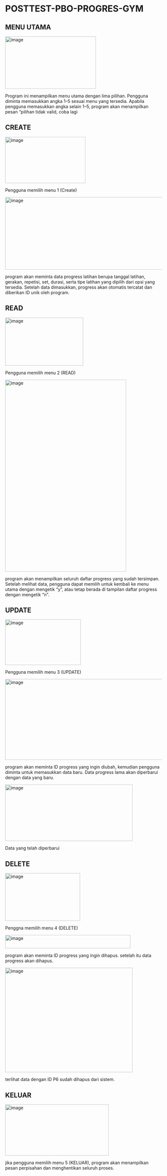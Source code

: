 # POSTTEST-PBO-PROGRES-GYM

## MENU UTAMA
<img width="292" height="168" alt="image" src="https://github.com/user-attachments/assets/183f7b8c-ea7f-44f9-a8e6-d672c8db1086" />

Program ini menampilkan menu utama dengan lima pilihan. Pengguna diminta memasukkan angka 1–5 sesuai menu yang tersedia. Apabila pengguna memasukkan angka selain 1–5, program akan menampilkan pesan “pilihan tidak valid, coba lagi


## CREATE
<img width="258" height="148" alt="image" src="https://github.com/user-attachments/assets/d1f32df6-3b8c-49c4-bf3d-51c43dc22efd" />

Pengguna memilih menu 1 (Create)

<img width="737" height="232" alt="image" src="https://github.com/user-attachments/assets/d0c35d3d-aad4-4f17-b1ce-6bf13aa53886" />

program akan meminta data progress latihan berupa tanggal latihan, gerakan, repetisi, set, durasi, serta tipe latihan yang dipilih dari opsi yang tersedia. Setelah data dimasukkan, progress akan otomatis tercatat dan diberikan ID unik oleh program.

## READ
<img width="251" height="154" alt="image" src="https://github.com/user-attachments/assets/6af00711-ca47-4f92-8077-1df4b6876ecf" />

Pengguna memilih menu 2 (READ)

<img width="389" height="615" alt="image" src="https://github.com/user-attachments/assets/06ac360d-3a6e-47b5-9ccd-5325515c921d" />

program akan menampilkan seluruh daftar progress yang sudah tersimpan. Setelah melihat data, pengguna dapat memilih untuk kembali ke menu utama dengan mengetik “y”, atau tetap berada di tampilan daftar progress dengan mengetik “n”.

## UPDATE
<img width="243" height="146" alt="image" src="https://github.com/user-attachments/assets/0c67e2d8-e380-4f95-be2a-0971f9c14f5f" />

Pengguna memilih menu 3 (UPDATE)

<img width="545" height="259" alt="image" src="https://github.com/user-attachments/assets/336ea990-5cda-4546-a28d-4ea73e368749" />

program akan meminta ID progress yang ingin diubah, kemudian pengguna diminta untuk memasukkan data baru. Data progress lama akan diperbarui dengan data yang baru.

<img width="410" height="181" alt="image" src="https://github.com/user-attachments/assets/25624ecc-bf92-4ae3-85aa-3d7635ae1f84" />

Data yang telah diperbarui

## DELETE
<img width="241" height="153" alt="image" src="https://github.com/user-attachments/assets/c13c13ed-87a7-4cd8-a83b-e56e066c516a" />

Penggna memilih menu 4 (DELETE)

<img width="403" height="43" alt="image" src="https://github.com/user-attachments/assets/2819151f-1578-411a-8abb-44658c14e70b" />

program akan meminta ID progress yang ingin dihapus. setelah itu data progress akan dihapus.

<img width="410" height="335" alt="image" src="https://github.com/user-attachments/assets/7115663c-b015-4979-86dc-b00c9afd63b8" />

terlihat data dengan ID P6 sudah dihapus dari sistem.

## KELUAR
<img width="333" height="164" alt="image" src="https://github.com/user-attachments/assets/626caf9d-efd0-436a-b1fe-f15c28bc5a7d" />

jika pengguna memilih menu 5 (KELUAR), program akan menampilkan pesan perpisahan dan menghentikan seluruh proses.
